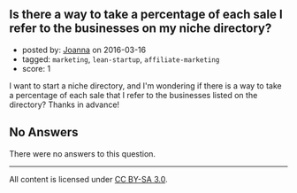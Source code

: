 ## Is there a way to take a percentage of each sale I refer to the businesses on my niche directory?

- posted by: [Joanna](https://stackexchange.com/users/8057634/joanna) on 2016-03-16
- tagged: `marketing`, `lean-startup`, `affiliate-marketing`
- score: 1

I want to start a niche directory, and I'm wondering if there is a way to take a percentage of each sale that I refer to the businesses listed on the directory? Thanks in advance!

## No Answers

There were no answers to this question.


---

All content is licensed under [CC BY-SA 3.0](https://creativecommons.org/licenses/by-sa/3.0/).
